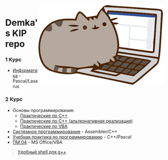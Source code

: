 <img src="cat.jpg" align="right" />

# Demka's KIP repo

### 1 Курс

* [Информатика](https://github.com/GeorgiyDemo/KIP/tree/master/%D0%A1ourse%20I)  - Pascal/Lasarus

### 2 Курс

* Основы программирования:
  * [Практические по C++](https://github.com/GeorgiyDemo/KIP/tree/master/Course%20II/%D0%A1%2B%2B/%D0%9E%D0%9F/pract)
  * [Практические по C++ (альтернативная реализация)](https://github.com/GeorgiyDemo/KIP/tree/master/Course%20II/%D0%A1%2B%2B/%D0%9E%D0%9F/Project)
  * [Практические по VBA](https://github.com/GeorgiyDemo/KIP/tree/master/Course%20II/VBA)
* [Системное программирование](https://github.com/GeorgiyDemo/KIP/tree/master/Course%20II/Assembly)  - Assembler/C++
* [Учебная практика по программированию](https://github.com/GeorgiyDemo/KIP/tree/master/Course%20II/%D0%A1%2B%2B/%D0%A3%D0%9F) - С++/Pascal
* [ПМ 04](https://github.com/GeorgiyDemo/KIP/tree/master/Course%20II/DOC/%D0%9F%D0%9C%2004)  - MS Office/VBA


>[Удобный shell для g++](https://github.com/GeorgiyDemo/KIP/blob/master/Course%20II/%D0%A1%2B%2B/%D0%9E%D0%9F/pract/alias.sh)
